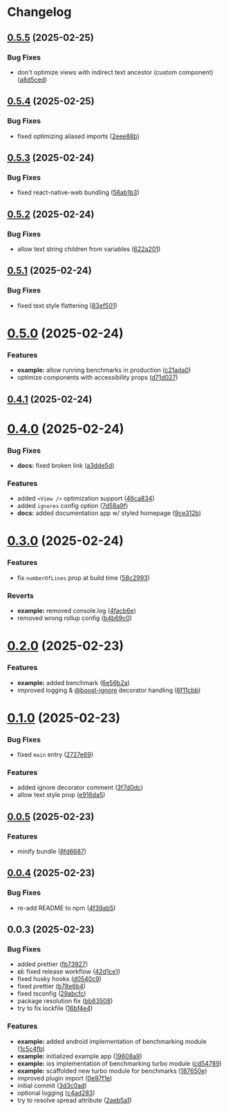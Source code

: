 # Changelog

## [0.5.5](https://github.com/kuatsu/react-native-boost/compare/v0.5.4...v0.5.5) (2025-02-25)


### Bug Fixes

* don't optimize views with indirect text ancestor (custom component) ([a8d5ced](https://github.com/kuatsu/react-native-boost/commit/a8d5ced7ee4047e9094571257389a2680bd6214e))

## [0.5.4](https://github.com/kuatsu/react-native-boost/compare/v0.5.3...v0.5.4) (2025-02-25)


### Bug Fixes

* fixed optimizing aliased imports ([2eee88b](https://github.com/kuatsu/react-native-boost/commit/2eee88bce014744a13f75ea08d386fba61c5be7c))

## [0.5.3](https://github.com/kuatsu/react-native-boost/compare/v0.5.2...v0.5.3) (2025-02-24)


### Bug Fixes

* fixed react-native-web bundling ([56ab1b3](https://github.com/kuatsu/react-native-boost/commit/56ab1b3b0985f413691edd1ce3de9a02593f7ff8))

## [0.5.2](https://github.com/kuatsu/react-native-boost/compare/v0.5.1...v0.5.2) (2025-02-24)


### Bug Fixes

* allow text string children from variables ([622a201](https://github.com/kuatsu/react-native-boost/commit/622a2011f751f9f28cdda19bf7ea676f537b1fbf))

## [0.5.1](https://github.com/kuatsu/react-native-boost/compare/v0.5.0...v0.5.1) (2025-02-24)


### Bug Fixes

* fixed text style flattening ([83ef501](https://github.com/kuatsu/react-native-boost/commit/83ef501aeaa30c7dc8a59a78e74c7a700fc4b4a3))

# [0.5.0](https://github.com/kuatsu/react-native-boost/compare/v0.4.1...v0.5.0) (2025-02-24)


### Features

* **example:** allow running benchmarks in production ([c21ada0](https://github.com/kuatsu/react-native-boost/commit/c21ada06e1d7ae79fb77512b272da79a15f9fa32))
* optimize components with accessibility props ([d71d027](https://github.com/kuatsu/react-native-boost/commit/d71d027ec613b8baa96e22f155cec317e4c54e13))

## [0.4.1](https://github.com/kuatsu/react-native-boost/compare/v0.4.0...v0.4.1) (2025-02-24)

# [0.4.0](https://github.com/kuatsu/react-native-boost/compare/v0.3.0...v0.4.0) (2025-02-24)


### Bug Fixes

* **docs:** fixed broken link ([a3dde5d](https://github.com/kuatsu/react-native-boost/commit/a3dde5d3c400d525028e18f4cdbcf88fcc373029))


### Features

* added `<View />` optimization support ([46ca834](https://github.com/kuatsu/react-native-boost/commit/46ca834b9d62f5a3abfca7061993f82cdae48deb))
* added `ignores` config option ([7d58a9f](https://github.com/kuatsu/react-native-boost/commit/7d58a9f8db759d3babf747504645b9a4d6ee61bd))
* **docs:** added documentation app w/ styled homepage ([9ce312b](https://github.com/kuatsu/react-native-boost/commit/9ce312b6b6dae38a9ccd3574e72806515a86fa21))

# [0.3.0](https://github.com/kuatsu/react-native-boost/compare/v0.2.0...v0.3.0) (2025-02-24)


### Features

* fix `numberOfLines` prop at build time ([58c2993](https://github.com/kuatsu/react-native-boost/commit/58c299393abaf3a9fcbb2ca933cfa02e4bf08fb3))


### Reverts

* **example:** removed console.log ([4facb6e](https://github.com/kuatsu/react-native-boost/commit/4facb6ed5c773e9b2fef28779d288b43b56612dc))
* removed wrong rollup config ([b4b69c0](https://github.com/kuatsu/react-native-boost/commit/b4b69c01c90a5e11659569a22c5c23805f9df753))

# [0.2.0](https://github.com/kuatsu/react-native-boost/compare/v0.1.0...v0.2.0) (2025-02-23)


### Features

* **example:** added benchmark ([6e56b2a](https://github.com/kuatsu/react-native-boost/commit/6e56b2aaa5c9510d8be0a4898e86382ee637b0c3))
* improved logging & [@boost-ignore](https://github.com/boost-ignore) decorator handling ([6f11cbb](https://github.com/kuatsu/react-native-boost/commit/6f11cbb5b1480b10cd20d2544fa334da1474f44b))

# [0.1.0](https://github.com/kuatsu/react-native-boost/compare/v0.0.5...v0.1.0) (2025-02-23)


### Bug Fixes

* fixed `main` entry ([2727e69](https://github.com/kuatsu/react-native-boost/commit/2727e6965e2d6f7d5fbe308bf5ff5d4c63b8c06d))


### Features

* added ignore decorator comment ([3f7d0dc](https://github.com/kuatsu/react-native-boost/commit/3f7d0dc4a67623fee41f473ca588d6901c5b3e97))
* allow text style prop ([e916da5](https://github.com/kuatsu/react-native-boost/commit/e916da5f6bfee0d5480b660fab70c6e0a67deace))

## [0.0.5](https://github.com/kuatsu/react-native-boost/compare/v0.0.4...v0.0.5) (2025-02-23)


### Features

* minify bundle ([8fd6687](https://github.com/kuatsu/react-native-boost/commit/8fd66878599af4313d428687557bac22a832fd78))

## [0.0.4](https://github.com/kuatsu/react-native-boost/compare/v0.0.3...v0.0.4) (2025-02-23)


### Bug Fixes

* re-add README to npm ([4f39ab5](https://github.com/kuatsu/react-native-boost/commit/4f39ab5162ab412a330aa60f0efa63604f94ec23))

## 0.0.3 (2025-02-23)


### Bug Fixes

* added prettier ([fb73927](https://github.com/kuatsu/react-native-boost/commit/fb73927f2ca613709a2eb181903f52e39903159a))
* **ci:** fixed release workflow ([42d1ce1](https://github.com/kuatsu/react-native-boost/commit/42d1ce1a0691831178a7ef2db78d0258ea4826b3))
* fixed husky hooks ([d0540c9](https://github.com/kuatsu/react-native-boost/commit/d0540c94007e9f13ecd70a22b572084afe58ee0d))
* fixed prettier ([b78e6b4](https://github.com/kuatsu/react-native-boost/commit/b78e6b4c47d0321fa2fa303d5197763aadd4f272))
* fixed tsconfig ([29abcfc](https://github.com/kuatsu/react-native-boost/commit/29abcfcb48b8194d34bdf34af2db4a85fa6a15c5))
* package resolution fix ([bb83508](https://github.com/kuatsu/react-native-boost/commit/bb8350860f2ac952e9fd00702c55357fef013438))
* try to fix lockfile ([16bf4e4](https://github.com/kuatsu/react-native-boost/commit/16bf4e4d9a7bd00c28897ab6ef74377ad307cc00))


### Features

* **example:** added android implementation of benchmarking module ([1c5c4fb](https://github.com/kuatsu/react-native-boost/commit/1c5c4fb2d7165375dffa52f8b6ab0a338e7cdaf1))
* **example:** initialized example app ([19608a9](https://github.com/kuatsu/react-native-boost/commit/19608a94f4e45cf39c13901e472f46181a95115b))
* **example:** ios implementation of benchmarking turbo module ([cd54789](https://github.com/kuatsu/react-native-boost/commit/cd547896b58046a34499b9045c407d4dcf6a5434))
* **example:** scaffolded new turbo module for benchmarks ([187650e](https://github.com/kuatsu/react-native-boost/commit/187650e2d5dc0f4e77520568c4da15c6cd4d602f))
* improved plugin import ([0e97f1e](https://github.com/kuatsu/react-native-boost/commit/0e97f1eea615a2516066fa6a94c9b3685e6576ae))
* initial commit ([3d3c0ad](https://github.com/kuatsu/react-native-boost/commit/3d3c0adcdcc35e3f641312f89292ee72b52142dc))
* optional logging ([c4ad283](https://github.com/kuatsu/react-native-boost/commit/c4ad283db3e7af3f116ba66c90897f2f94362f97))
* try to resolve spread attribute ([2aeb5a1](https://github.com/kuatsu/react-native-boost/commit/2aeb5a1d92f4600f87f6d638ae34db804640ae22))
